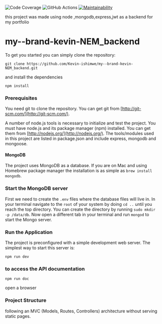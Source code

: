 ![Code Coverage](https://img.shields.io/badge/code--coverage-97.8%25-brightgreen)
![GitHub Actions](https://github.com/Kevin-ishimwe/my--brand-kevin-NEM_backend/actions/workflows/node-js.yml/badge.svg?branch=DEVELOP)
[![Maintainability](https://api.codeclimate.com/v1/badges/672c53f58afff393e21e/maintainability)](https://codeclimate.com/github/Kevin-ishimwe/my--brand-kevin-NEM_backend/maintainability)



this project was made using node ,mongodb,express,jwt
as a backend for my portfolio

# my--brand-kevin-NEM_backend 
To get you started you can simply clone the repository:

```
git clone https://github.com/Kevin-ishimwe/my--brand-kevin-NEM_backend.git
```

and install the dependencies

```
npm install
```

### Prerequisites

You need git to clone the repository. You can get git from
[http://git-scm.com/](http://git-scm.com/).

A number of node.js tools is necessary to initialize and test the project. You must have node.js and its package manager (npm) installed. You can get them from [http://nodejs.org/](http://nodejs.org/). The tools/modules used in this project are listed in package.json and include express, mongodb and mongoose.

#### MongoDB

The project uses MongoDB as a database. If you are on Mac and using Homebrew package manager the installation is as simple as `brew install mongodb`.

### Start the MongoDB server

First we need to create the `.env` files where the database files will live in. In your terminal navigate to the `root` of your system by doing `cd ..` until you reach the top directory. You can create the directory by running `sudo mkdir -p /data/db`. Now open a different tab in your terminal and run `mongod` to start the Mongo server.

### Run the Application

The project is preconfigured with a simple development web server. The simplest way to start this server is:

    npm run dev

### to access the API documentation

    npm run doc

open a browser

### Project Structure

following an MVC (Models, Routes, Controllers) architecture without serving static pages.
